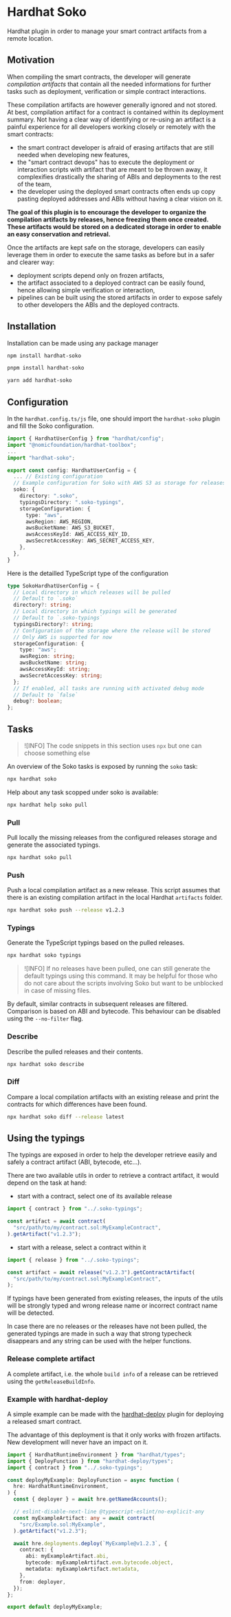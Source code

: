 # Hardhat Soko

Hardhat plugin in order to manage your smart contract artifacts from a remote location.

## Motivation

When compiling the smart contracts, the developer will generate _compilation artifacts_ that contain all the needed informations for further tasks such as deployment, verification or simple contract interactions.

These compilation artifacts are however generally ignored and not stored. At best, compilation artifact for a contract is contained within its deployment summary. Not having a clear way of identifying or re-using an artifact is a painful experience for all developers working closely or remotely with the smart contracts:

- the smart contract developer is afraid of erasing artifacts that are still needed when developing new features,
- the "smart contract devops" has to execute the deployment or interaction scripts with artifact that are meant to be thrown away, it complexifies drastically the sharing of ABIs and deployments to the rest of the team,
- the developer using the deployed smart contracts often ends up copy pasting deployed addresses and ABIs without having a clear vision on it.

**The goal of this plugin is to encourage the developer to organize the compilation artifacts by releases, hence freezing them once created. These artifacts would be stored on a dedicated storage in order to enable an easy conservation and retrieval.**

Once the artifacts are kept safe on the storage, developers can easily leverage them in order to execute the same tasks as before but in a safer and clearer way:

- deployment scripts depend only on frozen artifacts,
- the artifact associated to a deployed contract can be easily found, hence allowing simple verification or interaction,
- pipelines can be built using the stored artifacts in order to expose safely to other developers the ABIs and the deployed contracts.

## Installation

Installation can be made using any package manager

```bash
npm install hardhat-soko
```

```bash
pnpm install hardhat-soko
```

```bash
yarn add hardhat-soko
```

## Configuration

In the `hardhat.config.ts/js` file, one should import the `hardhat-soko` plugin and fill the Soko configuration.

```ts
import { HardhatUserConfig } from "hardhat/config";
import "@nomicfoundation/hardhat-toolbox";
...
import "hardhat-soko";

export const config: HardhatUserConfig = {
  ... // Existing configuration
  // Example configuration for Soko with AWS S3 as storage for releases
  soko: {
    directory: ".soko",
    typingsDirectory: ".soko-typings",
    storageConfiguration: {
      type: "aws",
      awsRegion: AWS_REGION,
      awsBucketName: AWS_S3_BUCKET,
      awsAccessKeyId: AWS_ACCESS_KEY_ID,
      awsSecretAccessKey: AWS_SECRET_ACCESS_KEY,
    },
  },
}
```

Here is the detailled TypeScript type of the configuration

```ts
type SokoHardhatUserConfig = {
  // Local directory in which releases will be pulled
  // Default to `.soko`
  directory?: string;
  // Local directory in which typings will be generated
  // Default to `.soko-typings`
  typingsDirectory?: string;
  // Configuration of the storage where the release will be stored
  // Only AWS is supported for now
  storageConfiguration: {
    type: "aws";
    awsRegion: string;
    awsBucketName: string;
    awsAccessKeyId: string;
    awsSecretAccessKey: string;
  };
  // If enabled, all tasks are running with activated debug mode
  // Default to `false`
  debug?: boolean;
};
```

## Tasks

> ![INFO]
> The code snippets in this section uses `npx` but one can choose something else

An overview of the Soko tasks is exposed by running the `soko` task:

```bash
npx hardhat soko
```

Help about any task scopped under soko is available:

```bash
npx hardhat help soko pull
```

### Pull

Pull locally the missing releases from the configured releases storage and generate the associated typings.

```bash
npx hardhat soko pull
```

### Push

Push a local compilation artifact as a new release. This script assumes that there is an existing compilation artifact in the local Hardhat `artifacts` folder.

```bash
npx hardhat soko push --release v1.2.3
```

### Typings

Generate the TypeScript typings based on the pulled releases.

```bash
npx hardhat soko typings
```

> ![INFO]
> If no releases have been pulled, one can still generate the default typings using this command. It may be helpful for those who do not care about the scripts involving Soko but want to be unblocked in case of missing files.

By default, similar contracts in subsequent releases are filtered. Comparison is based on ABI and bytecode. This behaviour can be disabled using the `--no-filter` flag.

### Describe

Describe the pulled releases and their contents.

```bash
npx hardhat soko describe
```

### Diff

Compare a local compilation artifacts with an existing release and print the contracts for which differences have been found.

```bash
npx hardhat soko diff --release latest
```

## Using the typings

The typings are exposed in order to help the developer retrieve easily and safely a contract artifact (ABI, bytecode, etc...).

There are two available utils in order to retrieve a contract artifact, it would depend on the task at hand:

- start with a contract, select one of its available release

```ts
import { contract } from "../.soko-typings";

const artifact = await contract(
  "src/path/to/my/contract.sol:MyExampleContract",
).getArtifact("v1.2.3");
```

- start with a release, select a contract within it

```ts
import { release } from "../.soko-typings";

const artifact = await release("v1.2.3").getContractArtifact(
  "src/path/to/my/contract.sol:MyExampleContract",
);
```

If typings have been generated from existing releases, the inputs of the utils will be strongly typed and wrong release name or incorrect contract name will be detected.

In case there are no releases or the releases have not been pulled, the generated typings are made in such a way that strong typecheck disappears and any string can be used with the helper functions.

### Release complete artifact

A complete artifact, i.e. the whole `build info` of a release can be retrieved using the `getReleaseBuildInfo`.

### Example with hardhat-deploy

A simple example can be made with the [hardhat-deploy](https://github.com/wighawag/hardhat-deploy) plugin for deploying a released smart contract.

The advantage of this deployment is that it only works with frozen artifacts. New development will never have an impact on it.

```ts
import { HardhatRuntimeEnvironment } from "hardhat/types";
import { DeployFunction } from "hardhat-deploy/types";
import { contract } from "../.soko-typings";

const deployMyExample: DeployFunction = async function (
  hre: HardhatRuntimeEnvironment,
) {
  const { deployer } = await hre.getNamedAccounts();

  // eslint-disable-next-line @typescript-eslint/no-explicit-any
  const myExampleArtifact: any = await contract(
    "src/Example.sol:MyExample",
  ).getArtifact("v1.2.3");

  await hre.deployments.deploy(`MyExample@v1.2.3`, {
    contract: {
      abi: myExampleArtifact.abi,
      bytecode: myExampleArtifact.evm.bytecode.object,
      metadata: myExampleArtifact.metadata,
    },
    from: deployer,
  });
};

export default deployMyExample;
```
